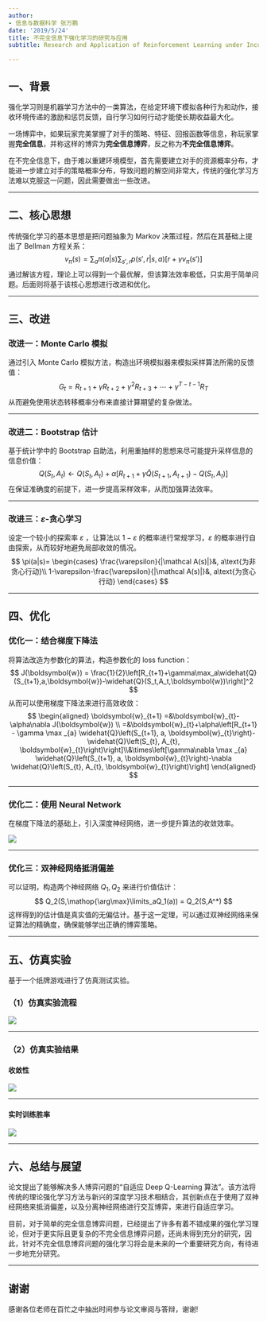 ```yaml
---
author:
- 信息与数据科学 张万鹏
date: '2019/5/24'
title: 不完全信息下强化学习的研究与应用
subtitle: Research and Application of Reinforcement Learning under Incomplete Information

---
```


## 一、背景

强化学习则是机器学习方法中的一类算法，在给定环境下模拟各种行为和动作，接收环境传递的激励和惩罚反馈，自行学习如何行动才能使长期收益最大化。

一场博弈中，如果玩家完美掌握了对手的策略、特征、回报函数等信息，称玩家掌握**完全信息**，并称这样的博弈为**完全信息博弈**，反之称为**不完全信息博弈**。

在不完全信息下，由于难以重建环境模型，首先需要建立对手的资源概率分布，才能进一步建立对手的策略概率分布，导致问题的解空间非常大，传统的强化学习方法难以克服这一问题，因此需要做出一些改进。

----

## 二、核心思想

传统强化学习的基本思想是把问题抽象为 Markov 决策过程，然后在其基础上提出了 Bellman 方程关系：
$$
v_{\pi}(s) = \sum_a\pi(a|s)\sum_{s',r}p(s',r|s,a)\left[r+\gamma v_\pi(s') \right]
$$
通过解该方程，理论上可以得到一个最优解，但该算法效率极低，只实用于简单问题。后面则将基于该核心思想进行改进和优化。

----

## 三、改进

### 改进一：Monte Carlo 模拟

通过引入 Monte Carlo 模拟方法，构造出环境模拟器来模拟采样算法所需的反馈值：
$$
G_t = R_{t+1} + \gamma R_{t+2} + \gamma^2 R_{t+3} + \cdots + \gamma^{T-t-1} R_T
$$
从而避免使用状态转移概率分布来直接计算期望的复杂做法。

----

### 改进二：Bootstrap 估计

基于统计学中的 Bootstrap 自助法，利用重抽样的思想来尽可能提升采样信息的信息价值：
$$
Q(S_t,A_t)\leftarrow Q(S_t,A_t)+\alpha\left[R_{t+1}+\gamma \widehat{Q}(S_{t+1},A_{t+1})-Q(S_t,A_t)\right]
$$
在保证准确度的前提下，进一步提高采样效率，从而加强算法效率。

----

### 改进三：$\varepsilon$-贪心学习

设定一个较小的探索率 $\varepsilon$ ，让算法以 $1-\varepsilon$ 的概率进行常规学习，$\varepsilon$ 的概率进行自由探索，从而较好地避免局部收敛的情况。
$$
\pi(a|s)=
\begin{cases}
\frac{\varepsilon}{|\mathcal A(s)|}&, a\text{为非贪心行动}\\
1-\varepsilon-\frac{\varepsilon}{|\mathcal A(s)|}&, a\text{为贪心行动}
\end{cases}
$$

----

## 四、优化

### 优化一：结合梯度下降法

将算法改造为参数化的算法，构造参数化的 loss function：
$$
J(\boldsymbol{w}) = \frac{1}{2}\left[R_{t+1}+\gamma\max_a\widehat{Q}(S_{t+1},a,\boldsymbol{w})-\widehat{Q}(S_t,A_t,\boldsymbol{w})\right]^2
$$
从而可以使用梯度下降法来进行高效收敛：
$$
\begin{aligned} \boldsymbol{w}_{t+1} =&\boldsymbol{w}_{t}-\alpha\nabla J(\boldsymbol{w}) \\ =&\boldsymbol{w}_{t}+\alpha\left[R_{t+1} - \gamma \max _{a} \widehat{Q}\left(S_{t+1}, a, \boldsymbol{w}_{t}\right)-\widehat{Q}\left(S_{t}, A_{t}, \boldsymbol{w}_{t}\right)\right]\\&\times\left[\gamma\nabla \max _{a} \widehat{Q}\left(S_{t+1}, a, \boldsymbol{w}_{t}\right)-\nabla \widehat{Q}\left(S_{t}, A_{t}, \boldsymbol{w}_{t}\right)\right] \end{aligned}
$$

----

### 优化二：使用 Neural Network

在梯度下降法的基础上，引入深度神经网络，进一步提升算法的收敛效率。

![](assets/1558510670040.png)

----

### 优化三：双神经网络抵消偏差

可以证明，构造两个神经网络 $Q_1,Q_2$ 来进行价值估计：
$$
Q_2(S,\mathop{\arg\max}\limits_aQ_1(a)) = Q_2(S,A^*)
$$
这样得到的估计值是真实值的无偏估计。基于这一定理，可以通过双神经网络来保证算法的精确度，确保能够学出正确的博弈策略。

----

## 五、仿真实验

基于一个纸牌游戏进行了仿真测试实验。

### （1）仿真实验流程

![](assets/1558511487931.png)

----

### （2）仿真实验结果

#### 收敛性

![](assets/1558511644239.png)

----

#### 实时训练胜率

![](assets/1558511728387.png)

----

## 六、总结与展望

论文提出了能够解决多人博弈问题的“自适应 Deep Q-Learning 算法”。该方法将传统的理论强化学习方法与新兴的深度学习技术相结合，其创新点在于使用了双神经网络来抵消偏差，以及分离神经网络进行交互博弈，来进行自适应学习。

目前，对于简单的完全信息博弈问题，已经提出了许多有着不错成果的强化学习理论，但对于更实际且更复杂的不完全信息博弈问题，还尚未得到充分的研究，因此，针对不完全信息博弈问题的强化学习将会是未来的一个重要研究方向，有待进一步地充分研究。

----

## 谢谢

感谢各位老师在百忙之中抽出时间参与论文审阅与答辩，谢谢!